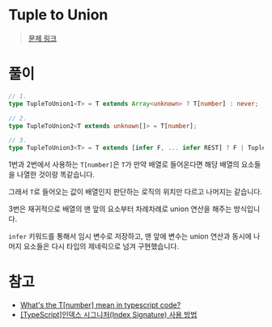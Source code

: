 # Tuple to Union

> [문제 링크](https://github.com/type-challenges/type-challenges/blob/main/questions/00010-medium-tuple-to-union/README.ko.md)

# 풀이

```ts
// 1.
type TupleToUnion1<T> = T extends Array<unknown> ? T[number] : never;

// 2.
type TupleToUnion2<T extends unknown[]> = T[number];

// 3.
type TupleToUnion3<T> = T extends [infer F, ... infer REST] ? F | TupleToUnion2<REST> : never

```

1번과 2번에서 사용하는 `T[number]`은 `T`가 만약 배열로 들어온다면 해당 배열의 요소들을 나열한 것이랑 똑같습니다.

그래서 `T`로 들어오는 값이 배열인지 판단하는 로직의 위치만 다르고 나머지는 같습니다.

3번은 재귀적으로 배열의 맨 앞의 요소부터 차례차례로 union 연산을 해주는 방식입니다.

`infer` 키워드를 통해서 임시 변수로 저장하고, 맨 앞에 변수는 union 연산과 동시에 나머지 요소들은 다시 타입의 제네릭으로 넘겨 구현했습니다.

# 참고

- [What's the T[number] mean in typescript code?](https://stackoverflow.com/questions/59187941/whats-the-tnumber-mean-in-typescript-code)
- [[TypeScript]인덱스 시그니처(Index Signature) 사용 방법](https://developer-talk.tistory.com/297)